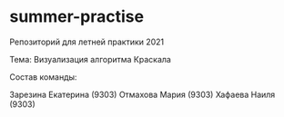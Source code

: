 # summer-practise

Репозиторий для летней практики 2021

Тема: Визуализация алгоритма Краскала

Состав команды:

Зарезина Екатерина (9303)
Отмахова Мария (9303)
Хафаева Наиля (9303)
